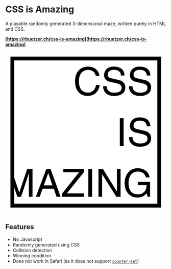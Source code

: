 # CSS is Amazing

A playable randomly generated 3-dimensional maze, written purely in HTML and
CSS.

**[https://rbuetzer.ch/css-is-amazing](https://rbuetzer.ch/css-is-amazing)**

![](./css-is-amazing.svg)

## Features

- No Javascript
- Randomly generated using CSS
- Collision detection
- Winning condition
- Does not work in Safari (as it does not support
  [`counter-set`](https://developer.mozilla.org/en-US/docs/Web/CSS/counter-set))
